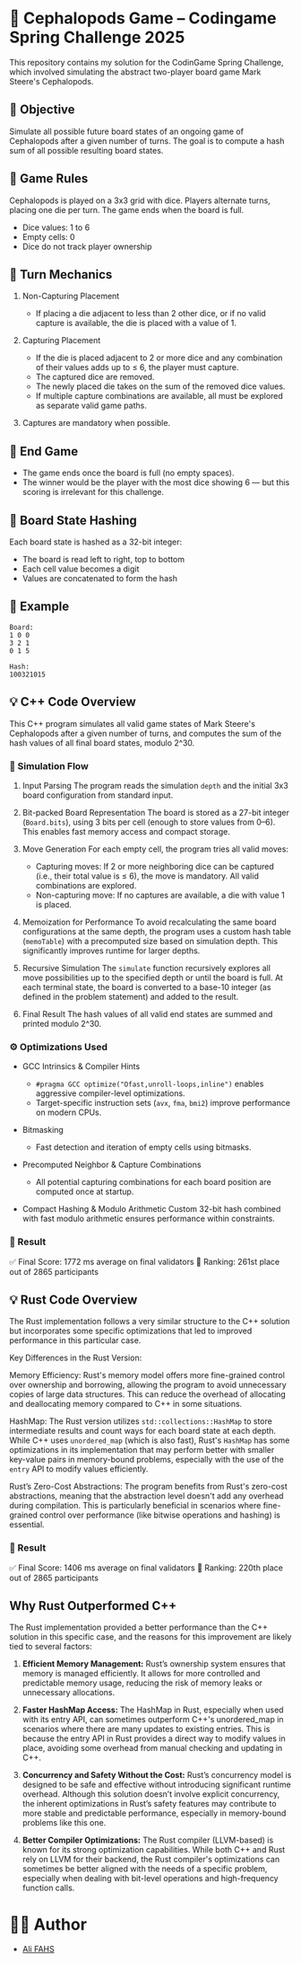 # 🐙 Cephalopods Game – Codingame Spring Challenge 2025

This repository contains my solution for the CodinGame Spring Challenge, which involved simulating the abstract two-player board game Mark Steere's Cephalopods.

## 🎯 Objective

Simulate all possible future board states of an ongoing game of Cephalopods after a given number of turns. The goal is to compute a hash sum of all possible resulting board states.

## 🧠 Game Rules

Cephalopods is played on a 3x3 grid with dice. Players alternate turns, placing one die per turn. The game ends when the board is full.

* Dice values: 1 to 6
* Empty cells: 0
* Dice do not track player ownership

## 🔁 Turn Mechanics

1. Non-Capturing Placement

    * If placing a die adjacent to less than 2 other dice, or if no valid capture is available, the die is placed with a value of 1.

2. Capturing Placement

    * If the die is placed adjacent to 2 or more dice and any combination of their values adds up to ≤ 6, the player must capture.
    * The captured dice are removed.
    * The newly placed die takes on the sum of the removed dice values.
    * If multiple capture combinations are available, all must be explored as separate valid game paths.

3. Captures are mandatory when possible.

## 🏁 End Game

* The game ends once the board is full (no empty spaces).
* The winner would be the player with the most dice showing 6 — but this scoring is irrelevant for this challenge.

## 🧮 Board State Hashing

Each board state is hashed as a 32-bit integer:
* The board is read left to right, top to bottom
* Each cell value becomes a digit
* Values are concatenated to form the hash

## 🧾 Example

```
Board:
1 0 0
3 2 1
0 1 5

Hash:
100321015
```

## 💡 C++ Code Overview
This C++ program simulates all valid game states of Mark Steere's Cephalopods after a given number of turns, and computes the sum of the hash values of all final board states, modulo 2^30.

### 🔄 Simulation Flow
1. Input Parsing
The program reads the simulation `depth` and the initial 3x3 board configuration from standard input.

2. Bit-packed Board Representation
The board is stored as a 27-bit integer (`Board.bits`), using 3 bits per cell (enough to store values from 0–6). This enables fast memory access and compact storage.

3. Move Generation
For each empty cell, the program tries all valid moves:
    * Capturing moves: If 2 or more neighboring dice can be captured (i.e., their total value is ≤ 6), the move is mandatory. All valid combinations are explored.
    * Non-capturing move: If no captures are available, a die with value 1 is placed.

4. Memoization for Performance
To avoid recalculating the same board configurations at the same depth, the program uses a custom hash table (`memoTable`) with a precomputed size based on simulation depth. This significantly improves runtime for larger depths.

5. Recursive Simulation
The `simulate` function recursively explores all move possibilities up to the specified depth or until the board is full. At each terminal state, the board is converted to a base-10 integer (as defined in the problem statement) and added to the result.

6. Final Result
The hash values of all valid end states are summed and printed modulo 2^30.

### ⚙️ Optimizations Used
* GCC Intrinsics & Compiler Hints
    * `#pragma GCC optimize("Ofast,unroll-loops,inline")` enables aggressive compiler-level optimizations.
    * Target-specific instruction sets (`avx`, `fma`, `bmi2`) improve performance on modern CPUs.

* Bitmasking
    * Fast detection and iteration of empty cells using bitmasks.

* Precomputed Neighbor & Capture Combinations
    * All potential capturing combinations for each board position are computed once at startup.

* Compact Hashing & Modulo Arithmetic
Custom 32-bit hash combined with fast modulo arithmetic ensures performance within constraints.

### 🏁 Result
✅ Final Score: 1772 ms average on final validators
🥇 Ranking: 261st place out of 2865 participants

## 💡 Rust Code Overview
The Rust implementation follows a very similar structure to the C++ solution but incorporates some specific optimizations that led to improved performance in this particular case.

Key Differences in the Rust Version:

Memory Efficiency: Rust's memory model offers more fine-grained control over ownership and borrowing, allowing the program to avoid unnecessary copies of large data structures. This can reduce the overhead of allocating and deallocating memory compared to C++ in some situations.

HashMap: The Rust version utilizes `std::collections::HashMap` to store intermediate results and count ways for each board state at each depth. While C++ uses `unordered_map` (which is also fast), Rust's `HashMap` has some optimizations in its implementation that may perform better with smaller key-value pairs in memory-bound problems, especially with the use of the `entry` API to modify values efficiently.

Rust’s Zero-Cost Abstractions: The program benefits from Rust's zero-cost abstractions, meaning that the abstraction level doesn't add any overhead during compilation. This is particularly beneficial in scenarios where fine-grained control over performance (like bitwise operations and hashing) is essential.

### 🏁 Result
✅ Final Score: 1406  ms average on final validators
🥇 Ranking: 220th place out of 2865 participants

## Why Rust Outperformed C++
The Rust implementation provided a better performance than the C++ solution in this specific case, and the reasons for this improvement are likely tied to several factors:

1. **Efficient Memory Management:** Rust’s ownership system ensures that memory is managed efficiently. It allows for more controlled and predictable memory usage, reducing the risk of memory leaks or unnecessary allocations.

2. **Faster HashMap Access:** The HashMap in Rust, especially when used with its entry API, can sometimes outperform C++'s unordered_map in scenarios where there are many updates to existing entries. This is because the entry API in Rust provides a direct way to modify values in place, avoiding some overhead from manual checking and updating in C++.

3. **Concurrency and Safety Without the Cost:** Rust’s concurrency model is designed to be safe and effective without introducing significant runtime overhead. Although this solution doesn’t involve explicit concurrency, the inherent optimizations in Rust’s safety features may contribute to more stable and predictable performance, especially in memory-bound problems like this one.

4. **Better Compiler Optimizations:** The Rust compiler (LLVM-based) is known for its strong optimization capabilities. While both C++ and Rust rely on LLVM for their backend, the Rust compiler's optimizations can sometimes be better aligned with the needs of a specific problem, especially when dealing with bit-level operations and high-frequency function calls.

# 👨‍💻 Author

* [Ali FAHS](https://github.com/fahsAli)